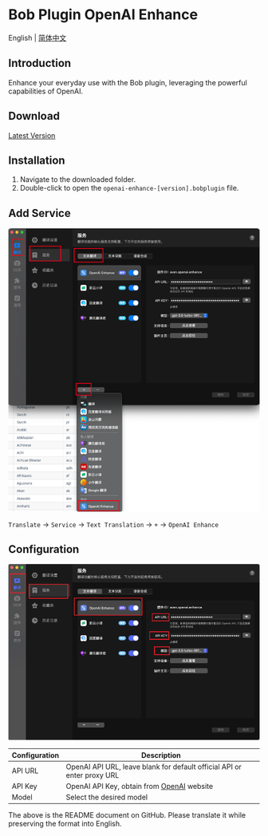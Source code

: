 # Bob Plugin OpenAI Enhance

English | [简体中文](./README-zh_CN.md)

## Introduction

Enhance your everyday use with the Bob plugin, leveraging the powerful capabilities of OpenAI.

## Download

[Latest Version](https://github.com/Layouwen/bob-plugin-openai-enhance/releases/download/v0.0.3-alpha.6/openai-enhance-0.0.3-alpha.6.bobplugin)

## Installation

1. Navigate to the downloaded folder.
2. Double-click to open the `openai-enhance-[version].bobplugin` file.

## Add Service

![Usage](/assets/img02.png)

`Translate` -> `Service` -> `Text Translation` -> `+` -> `OpenAI Enhance`

## Configuration

![Usage](./assets/img01.png)

| Configuration | Description                                                             |
| ------------- | ----------------------------------------------------------------------- |
| API URL       | OpenAI API URL, leave blank for default official API or enter proxy URL |
| API Key       | OpenAI API Key, obtain from [OpenAI](https://beta.openai.com/) website  |
| Model         | Select the desired model                                                |

The above is the README document on GitHub. Please translate it while preserving the format into English.